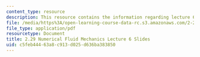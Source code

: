 ```yaml
---
content_type: resource
description: This resource contains the information regarding lecture 6 slides.
file: /media/https%3A/open-learning-course-data-rc.s3.amazonaws.com/2-29-numerical-fluid-mechanics-spring-2015/c5feb44463a8c913d025d636ba383850_MIT2_29S15_Lecture6.pdf
file_type: application/pdf
resourcetype: Document
title: 2.29 Numerical Fluid Mechanics Lecture 6 Slides
uid: c5feb444-63a8-c913-d025-d636ba383850
---
```

